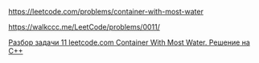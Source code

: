 https://leetcode.com/problems/container-with-most-water

https://walkccc.me/LeetCode/problems/0011/

[Разбор задачи 11 leetcode.com Container With Most Water. Решение на C++](https://www.youtube.com/watch?v=eauynef2Qts)
